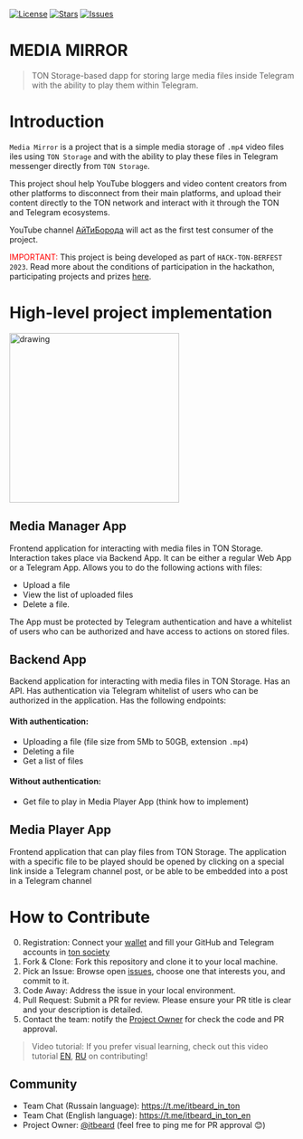 [![License](https://img.shields.io/github/license/it-beard/itbeard-in-ton)](https://github.com/it-beard/itbeard-in-ton/blob/main/LICENSE)
[![Stars](https://img.shields.io/github/stars/it-beard/itbeard-in-ton)](https://github.com/it-beard/itbeard-in-ton/stargazers)
[![Issues](https://img.shields.io/github/issues/it-beard/itbeard-in-ton)](https://github.com/it-beard/itbeard-in-ton/issues)

# MEDIA MIRROR
> TON Storage-based dapp for storing large media files inside Telegram with the ability to play them within Telegram.

# Introduction
```Media Mirror``` is a project that is a simple media storage of ```.mp4``` video files iles using ```TON Storage``` and with the ability to play these files in Telegram messenger directly from ```TON Storage```. 

This project shoul help YouTube bloggers and video content creators from other platforms to disconnect from their main platforms, and upload their content directly to the TON network and interact with it through the TON and Telegram ecosystems.

YouTube channel [АйТиБорода](https://youtube.com/@itbeard) will act as the first test consumer of the project.

<span style="color: red;">IMPORTANT:</span> This project is being developed as part of ```HACK-TON-BERFEST 2023```. Read more about the conditions of participation in the hackathon, participating projects and prizes [here](https://society.ton.org/hack-ton-berfest-2023).


# High-level project implementation
<img src="readme-files/diagram.jpg" alt="drawing" width="300"/>

## Media Manager App
Frontend application for interacting with media files in TON Storage.  Interaction takes place via Backend App. It can be either a regular Web App or a Telegram App. Allows you to do the following actions with files:
- Upload a file
- View the list of uploaded files
- Delete a file.

The App must be protected by Telegram authentication and have a whitelist of users who can be authorized and have access to actions on stored files. 

## Backend App 
Backend application for interacting with media files in TON Storage. Has an API. Has authentication via Telegram whitelist of users who can be authorized in the application. Has the following endpoints:

#### With authentication:
- Uploading a file (file size from 5Mb to 50GB, extension ```.mp4```)
- Deleting a file
- Get a list of files

#### Without authentication:
- Get file to play in Media Player App (think how to implement)

## Media Player App
Frontend application that can play files from TON Storage. The application with a specific file to be played should be opened by clicking on a special link inside a Telegram channel post, or be able to be embedded into a post in a Telegram channel

# How to Contribute
0. Registration: Connect your [wallet]("https://tonkeeper.com/") and fill your GitHub and Telegram accounts in [ton society](https://society.ton.org/)
1. Fork & Clone: Fork this repository and clone it to your local machine.
2. Pick an Issue: Browse open [issues](https://github.com/it-beard/itbeard-in-ton/issues), choose one that interests you, and commit to it.
3. Code Away: Address the issue in your local environment.
4. Pull Request: Submit a PR for review. Please ensure your PR title is clear and your description is detailed.
5. Contact the team: notify the [Project Owner](https://github.com/itbeard) for check the code and PR approval.


>Video tutorial: If you prefer visual learning, check out this video tutorial [EN](https://www.youtube.com/channel/UCaiBZhZWqYeeQMUeCev18ng), [RU](https://www.youtube.com/playlist?list=PLOIvUFGfwP93tZI_WnaLyJsZlskU4ao92) on contributing!


## Community
* Team Chat (Russain language): https://t.me/itbeard_in_ton
* Team Chat (English language): https://t.me/itbeard_in_ton_en
* Project Owner: [@itbeard](https://github.com/itbeard) (feel free to ping me for PR approval 😊)

